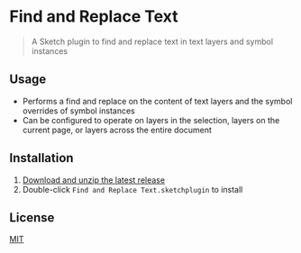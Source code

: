 # Find and Replace Text

> A Sketch plugin to find and replace text in text layers and symbol instances

## Usage

- Performs a find and replace on the content of text layers and the symbol overrides of symbol instances
- Can be configured to operate on layers in the selection, layers on the current page, or layers across the entire document

## Installation

1. [Download and unzip the latest release](https://github.com/yuanqing/sketch-find-and-replace-text/releases)
2. Double-click `Find and Replace Text.sketchplugin` to install

## License

[MIT](LICENSE.md)
